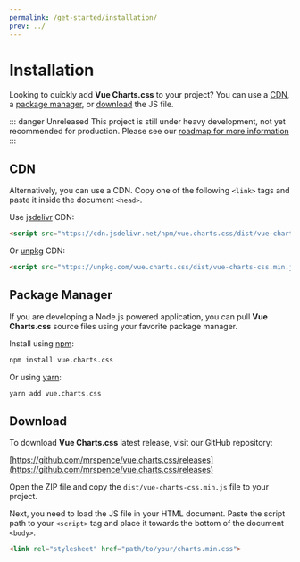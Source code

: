 ```yaml
---
permalink: /get-started/installation/
prev: ../
---
```


# Installation

Looking to quickly add **Vue Charts.css** to your project? You can use a [CDN](#cdn), a [package manager](#package-manager), or [download](#download) the JS file.

::: danger Unreleased
This project is still under heavy development, not yet recommended for production. Please see our [roadmap for more information](/development/roadmap/)
:::

## CDN

Alternatively, you can use a CDN. Copy one of the following `<link>` tags and paste it inside the document `<head>`.

Use [jsdelivr](https://www.jsdelivr.com/package/npm/vue.charts.css) CDN:

```html
<script src="https://cdn.jsdelivr.net/npm/vue.charts.css/dist/vue-charts-css.min.js"></script>
```

Or [unpkg](https://unpkg.com/browse/vue.charts.css/) CDN:

```html
<script src="https://unpkg.com/vue.charts.css/dist/vue-charts-css.min.js"></script>
```


## Package Manager

If you are developing a Node.js powered application, you can pull **Vue Charts.css** source files using your favorite package manager.

Install using [npm](https://github.com/mrspence/vue.charts.css):

```bash
npm install vue.charts.css
```

Or using [yarn](https://classic.yarnpkg.com/en/package/vue.charts.css):

```bash
yarn add vue.charts.css
```

## Download

To download **Vue Charts.css** latest release, visit our GitHub repository:

[https://github.com/mrspence/vue.charts.css/releases](https://github.com/mrspence/vue.charts.css/releases)

Open the ZIP file and copy the `dist/vue-charts-css.min.js` file to your project.

Next, you need to load the JS file in your HTML document. Paste the script path to your `<script>` tag and place it towards the bottom of the document `<body>`.

```html
<link rel="stylesheet" href="path/to/your/charts.min.css">
```
